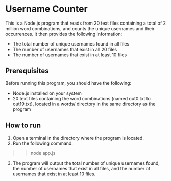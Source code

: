 # Username Counter 

This is a Node.js program that reads from 20 text files containing a total of 2 million word combinations, and counts the unique usernames and their occurrences. It then provides the following information:
* The total number of unique usernames found in all files
* The number of usernames that exist in all 20 files
* The number of usernames that exist in at least 10 files

## Prerequisites
Before running this program, you should have the following:
* Node.js installed on your system
* 20 text files containing the word combinations (named out0.txt to out19.txt), located in a words/ directory in the same directory as the program

## How to run
1. Open a terminal in the directory where the program is located.
2. Run the following command:
>> node app.js
3. The program will output the total number of unique usernames found, the number of usernames that exist in all files, and the number of usernames that exist in at least 10 files.